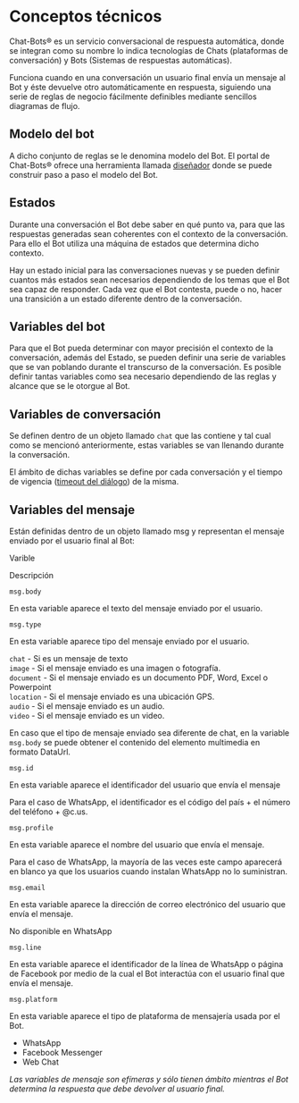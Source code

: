 # Conceptos técnicos

Chat-Bots® es un servicio conversacional de respuesta automática, donde se integran como su nombre lo indica tecnologías de Chats (plataformas de conversación) y Bots (Sistemas de respuestas automáticas).

Funciona cuando en una conversación un usuario final envía un mensaje al Bot y éste devuelve otro automáticamente en respuesta, siguiendo una serie de reglas de negocio fácilmente definibles mediante sencillos diagramas de flujo.

## Modelo del bot[](https://chat-bots.co/es/docs/technical-issues#bot-model)

A dicho conjunto de reglas se le denomina modelo del Bot. El portal de Chat-Bots® ofrece una herramienta llamada  [diseñador](https://chat-bots.co/es/docs/technical-issues#designer)  donde se puede construir paso a paso el modelo del Bot.

## Estados[](https://chat-bots.co/es/docs/technical-issues#states)

Durante una conversación el Bot debe saber en qué punto va, para que las respuestas generadas sean coherentes con el contexto de la conversación. Para ello el Bot utiliza una máquina de estados que determina dicho contexto.

Hay un estado inicial para las conversaciones nuevas y se pueden definir cuantos más estados sean necesarios dependiendo de los temas que el Bot sea capaz de responder. Cada vez que el Bot contesta, puede o no, hacer una transición a un estado diferente dentro de la conversación.

## Variables del bot[](https://chat-bots.co/es/docs/technical-issues#bot-variables)

Para que el Bot pueda determinar con mayor precisión el contexto de la conversación, además del Estado, se pueden definir una serie de variables que se van poblando durante el transcurso de la conversación. Es posible definir tantas variables como sea necesario dependiendo de las reglas y alcance que se le otorgue al Bot.

## Variables de conversación[](https://chat-bots.co/es/docs/technical-issues#conversation-variables)

Se definen dentro de un objeto llamado  `chat`  que las contiene y tal cual como se mencionó anteriormente, estas variables se van llenando durante la conversación.

El ámbito de dichas variables se define por cada conversación y el tiempo de vigencia ([timeout del diálogo](https://chat-bots.co/es/docs/technical-issues#)) de la misma.

## Variables del mensaje[](https://chat-bots.co/es/docs/technical-issues#message-variables)

Están definidas dentro de un objeto llamado msg y representan el mensaje enviado por el usuario final al Bot:

Varible

Descripción

`msg.body`

En esta variable aparece el texto del mensaje enviado por el usuario.

`msg.type`

En esta variable aparece tipo del mensaje enviado por el usuario.

`chat` - Si es un mensaje de texto  
`image` - Si el mensaje enviado es una imagen o fotografía.  
`document` - Si el mensaje enviado es un documento PDF, Word, Excel o Powerpoint  
`location` - Si el mensaje enviado es una ubicación GPS.  
`audio`  - Si el mensaje enviado es un audio.  
`video`  - Si el mensaje enviado es un video.  
  

En caso que el tipo de mensaje enviado sea diferente de chat, en la variable `msg.body`  se puede obtener el contenido del elemento multimedia en formato DataUrl.

`msg.id`

En esta variable aparece el identificador del usuario que envía el mensaje

Para el caso de WhatsApp, el identificador es el código del país + el número del teléfono + @c.us.

`msg.profile`

En esta variable aparece el nombre del usuario que envía el mensaje.

Para el caso de WhatsApp, la mayoría de las veces este campo aparecerá en blanco ya que los usuarios cuando instalan WhatsApp no lo suministran.

`msg.email`

En esta variable aparece la dirección de correo electrónico del usuario que envía el mensaje.

No disponible en WhatsApp

`msg.line`

En esta variable aparece el identificador de la línea de WhatsApp o página de Facebook por medio de la cual el Bot interactúa con el usuario final que envía el mensaje.

`msg.platform`

En esta variable aparece el tipo de plataforma de mensajería usada por el Bot.

-   WhatsApp
-   Facebook Messenger
-   Web Chat

_Las variables de mensaje son efímeras y sólo tienen ámbito mientras el Bot determina la respuesta que debe devolver al usuario final._


